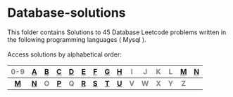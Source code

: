 # Database-solutions
This folder contains Solutions to 45 Database Leetcode problems written in the following programming languages ( Mysql ).<br><br>
Access solutions by alphabetical order:

|<span style='color:grey'>  0-9 </span>|[A](https://github.com/AnasImloul/Leetcode-solutions/tree/main/database/A/#leetcode-solutions)|[B](https://github.com/AnasImloul/Leetcode-solutions/tree/main/database/B/#leetcode-solutions)|[C](https://github.com/AnasImloul/Leetcode-solutions/tree/main/database/C/#leetcode-solutions)|[D](https://github.com/AnasImloul/Leetcode-solutions/tree/main/database/D/#leetcode-solutions)|[E](https://github.com/AnasImloul/Leetcode-solutions/tree/main/database/E/#leetcode-solutions)|[F](https://github.com/AnasImloul/Leetcode-solutions/tree/main/database/F/#leetcode-solutions)|[G](https://github.com/AnasImloul/Leetcode-solutions/tree/main/database/G/#leetcode-solutions)|[H](https://github.com/AnasImloul/Leetcode-solutions/tree/main/database/H/#leetcode-solutions)|<span style='color:grey'>  I </span>|<span style='color:grey'>  J </span>|<span style='color:grey'>  K </span>|<span style='color:grey'>  L </span>|[M](https://github.com/AnasImloul/Leetcode-solutions/tree/main/database/M/#leetcode-solutions)|[N](https://github.com/AnasImloul/Leetcode-solutions/tree/main/database/N/#leetcode-solutions)|
|:------------------------------------:|:--------------------------------------------------------------------------------------------:|:--------------------------------------------------------------------------------------------:|:--------------------------------------------------------------------------------------------:|:--------------------------------------------------------------------------------------------:|:--------------------------------------------------------------------------------------------:|:--------------------------------------------------------------------------------------------:|:--------------------------------------------------------------------------------------------:|:--------------------------------------------------------------------------------------------:|:----------------------------------:|:----------------------------------:|:----------------------------------:|:----------------------------------:|:--------------------------------------------------------------------------------------------:|:--------------------------------------------------------------------------------------------:|
|**[M](https://github.com/AnasImloul/Leetcode-solutions/tree/main/database/M/#leetcode-solutions)**|**[N](https://github.com/AnasImloul/Leetcode-solutions/tree/main/database/N/#leetcode-solutions)**|**<span style='color:grey'>  O  </span>**|**[P](https://github.com/AnasImloul/Leetcode-solutions/tree/main/database/P/#leetcode-solutions)**|**<span style='color:grey'>  Q  </span>**|**[R](https://github.com/AnasImloul/Leetcode-solutions/tree/main/database/R/#leetcode-solutions)**|**[S](https://github.com/AnasImloul/Leetcode-solutions/tree/main/database/S/#leetcode-solutions)**|**[T](https://github.com/AnasImloul/Leetcode-solutions/tree/main/database/T/#leetcode-solutions)**|**[U](https://github.com/AnasImloul/Leetcode-solutions/tree/main/database/U/#leetcode-solutions)**|**<span style='color:grey'>  V  </span>**|**<span style='color:grey'>  W  </span>**|**<span style='color:grey'>  X  </span>**|**<span style='color:grey'>  Y  </span>**|**<span style='color:grey'>  Z  </span>**|
